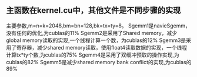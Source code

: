 ## 主函数在kernel.cu中，其他文件是不同步骤的实现
主要参数,m=n=k=2048,bm=bn=128,bk=tx=ty=8。
Sgemm1是navieSgemm，没有任何的优化,为cublas的11%
Sgemm2是采用了Shared memory，减少global memory读取的实现,一个线程计算一个数，为cublas的12%
Sgemm3是采用了寄存器，减少shared memory读取，使用float4读取数据的实现，一个线程计算tx*ty个数,为cublas的75%
Sgemm4是采用了双缓冲预取的操作实现,为cublas的82%
Sgemm5是减少shared memory bank conflict的实现,为cublas的89%
